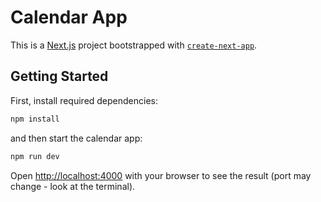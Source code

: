 # Calendar App

This is a [Next.js](https://nextjs.org/) project bootstrapped with [`create-next-app`](https://github.com/vercel/next.js/tree/canary/packages/create-next-app).

## Getting Started

First, install required dependencies:

```bash
npm install
```

and then start the calendar app:

```bash
npm run dev
```

Open [http://localhost:4000](http://localhost:4000) with your browser to see the result (port may change - look at the terminal).